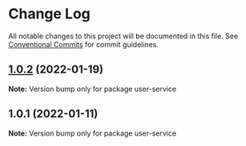 # Change Log

All notable changes to this project will be documented in this file.
See [Conventional Commits](https://conventionalcommits.org) for commit guidelines.

## [1.0.2](https://github.com/IndikaWeerakoon/rooverr-backend/compare/user-service@1.0.1...user-service@1.0.2) (2022-01-19)

**Note:** Version bump only for package user-service





## 1.0.1 (2022-01-11)

**Note:** Version bump only for package user-service
